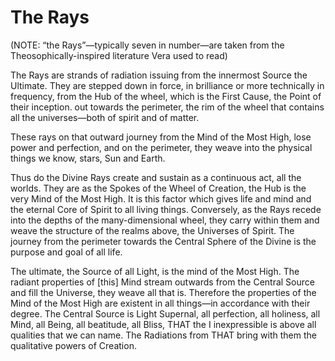 # The Rays

(NOTE: “the Rays”—typically seven in number—are taken from the Theosophically-inspired literature Vera used to read)

The Rays are strands of radiation issuing from the innermost Source the Ultimate. They are stepped down in force, in brilliance or more technically in frequency, from the Hub of the wheel, which is the First Cause, the Point of their inception. out towards the perimeter, the rim of the wheel that contains all the universes—both of spirit and of matter.

These rays on that outward journey from the Mind of the Most High, lose power and perfection, and on the perimeter, they weave into the physical things we know, stars, Sun and Earth.

Thus do the Divine Rays create and sustain as a continuous act, all the worlds. They are as the Spokes of the Wheel of Creation, the Hub is the very Mind of the Most High. It is this factor which gives life and mind and the eternal Core of Spirit to all living things. Conversely, as the Rays recede into the depths of the many-dimensional wheel, they carry within them and weave the structure of the realms above, the Universes of Spirit. The journey from the perimeter towards the Central Sphere of the Divine is the purpose and goal of all life.

The ultimate, the Source of all Light, is the mind of the Most High. The radiant properties of \[this] Mind stream outwards from the Central Source and fill the Universe, they weave all that is. Therefore the properties of the Mind of the Most High are existent in all things—in accordance with their degree. The Central Source is Light Supernal, all perfection, all holiness, all Mind, all Being, all beatitude, all Bliss, THAT the I inexpressible is above all qualities that we can name. The Radiations from THAT bring with them the qualitative powers of Creation.
